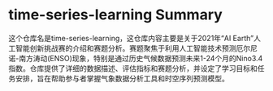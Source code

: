 # time-series-learning Summary

这个仓库名是time-series-learning，这仓库内容主要是关于2021年“AI Earth”人工智能创新挑战赛的介绍和赛题分析。赛题聚焦于利用人工智能技术预测厄尔尼诺-南方涛动(ENSO)现象，特别是通过历史气候数据预测未来1-24个月的Nino3.4指数。仓库提供了详细的数据描述、评估指标和赛题分析，并设定了学习目标和任务安排，旨在帮助参与者掌握气象数据分析工具和时空序列预测模型。